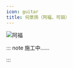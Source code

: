 ```yaml
---
icon: guitar
title: 何景扬（阿福，可田）
---
```


![阿福](https://cdn.jsdelivr.net/gh/kaluojushi/sodaguide@picbed/members/sodagreen/afu.jpg)

::: note 施工中……

:::
